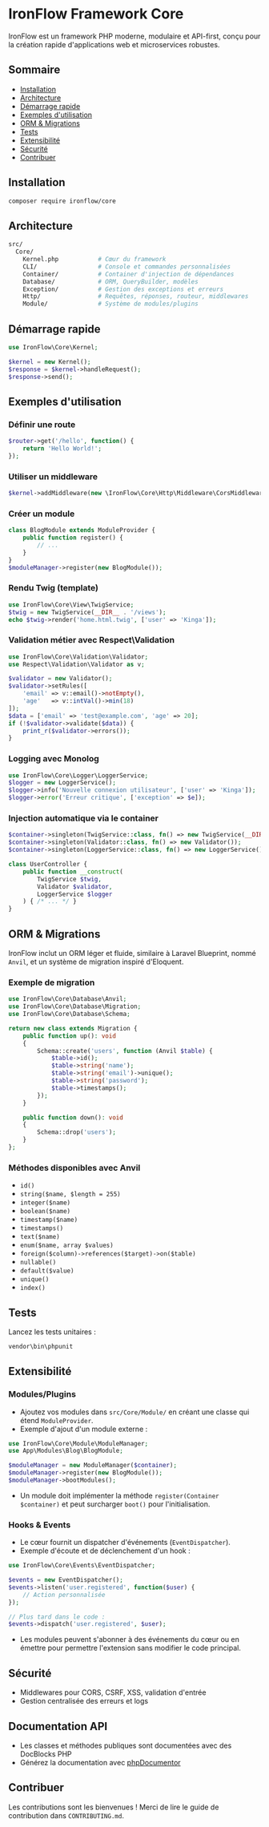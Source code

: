 # IronFlow Framework Core

IronFlow est un framework PHP moderne, modulaire et API-first, conçu pour la création rapide d'applications web et microservices robustes.

## Sommaire

* [Installation](#installation)
* [Architecture](#architecture)
* [Démarrage rapide](#démarrage-rapide)
* [Exemples d'utilisation](#exemples-dutilisation)
* [ORM & Migrations](#orm--migrations)
* [Tests](#tests)
* [Extensibilité](#extensibilité)
* [Sécurité](#sécurité)
* [Contribuer](#contribuer)

## Installation

```bash
composer require ironflow/core
```

## Architecture

```bash
src/
  Core/
    Kernel.php           # Cœur du framework
    CLI/                 # Console et commandes personnalisées
    Container/           # Container d'injection de dépendances
    Database/            # ORM, QueryBuilder, modèles
    Exception/           # Gestion des exceptions et erreurs
    Http/                # Requêtes, réponses, routeur, middlewares
    Module/              # Système de modules/plugins
```

## Démarrage rapide

```php
use IronFlow\Core\Kernel;

$kernel = new Kernel();
$response = $kernel->handleRequest();
$response->send();
```

## Exemples d'utilisation

### Définir une route

```php
$router->get('/hello', function() {
    return 'Hello World!';
});
```

### Utiliser un middleware

```php
$kernel->addMiddleware(new \IronFlow\Core\Http\Middleware\CorsMiddleware());
```

### Créer un module

```php
class BlogModule extends ModuleProvider {
    public function register() {
        // ...
    }
}
$moduleManager->register(new BlogModule());
```

### Rendu Twig (template)

```php
use IronFlow\Core\View\TwigService;
$twig = new TwigService(__DIR__ . '/views');
echo $twig->render('home.html.twig', ['user' => 'Kinga']);
```

### Validation métier avec Respect\Validation

```php
use IronFlow\Core\Validation\Validator;
use Respect\Validation\Validator as v;

$validator = new Validator();
$validator->setRules([
    'email' => v::email()->notEmpty(),
    'age'   => v::intVal()->min(18)
]);
$data = ['email' => 'test@example.com', 'age' => 20];
if (!$validator->validate($data)) {
    print_r($validator->errors());
}
```

### Logging avec Monolog

```php
use IronFlow\Core\Logger\LoggerService;
$logger = new LoggerService();
$logger->info('Nouvelle connexion utilisateur', ['user' => 'Kinga']);
$logger->error('Erreur critique', ['exception' => $e]);
```

### Injection automatique via le container

```php
$container->singleton(TwigService::class, fn() => new TwigService(__DIR__.'/../views'));
$container->singleton(Validator::class, fn() => new Validator());
$container->singleton(LoggerService::class, fn() => new LoggerService());

class UserController {
    public function __construct(
        TwigService $twig,
        Validator $validator,
        LoggerService $logger
    ) { /* ... */ }
}
```

## ORM & Migrations

IronFlow inclut un ORM léger et fluide, similaire à Laravel Blueprint, nommé `Anvil`, et un système de migration inspiré d'Eloquent.

### Exemple de migration

```php
use IronFlow\Core\Database\Anvil;
use IronFlow\Core\Database\Migration;
use IronFlow\Core\Database\Schema;

return new class extends Migration {
    public function up(): void
    {
        Schema::create('users', function (Anvil $table) {
            $table->id();
            $table->string('name');
            $table->string('email')->unique();
            $table->string('password');
            $table->timestamps();
        });
    }

    public function down(): void
    {
        Schema::drop('users');
    }
};
```

### Méthodes disponibles avec Anvil

* `id()`
* `string($name, $length = 255)`
* `integer($name)`
* `boolean($name)`
* `timestamp($name)`
* `timestamps()`
* `text($name)`
* `enum($name, array $values)`
* `foreign($column)->references($target)->on($table)`
* `nullable()`
* `default($value)`
* `unique()`
* `index()`

## Tests

Lancez les tests unitaires :

```bash
vendor\bin\phpunit
```

## Extensibilité

### Modules/Plugins

* Ajoutez vos modules dans `src/Core/Module/` en créant une classe qui étend `ModuleProvider`.
* Exemple d'ajout d'un module externe :

```php
use IronFlow\Core\Module\ModuleManager;
use App\Modules\Blog\BlogModule;

$moduleManager = new ModuleManager($container);
$moduleManager->register(new BlogModule());
$moduleManager->bootModules();
```

* Un module doit implémenter la méthode `register(Container $container)` et peut surcharger `boot()` pour l'initialisation.

### Hooks & Events

* Le cœur fournit un dispatcher d'événements (`EventDispatcher`).
* Exemple d'écoute et de déclenchement d'un hook :

```php
use IronFlow\Core\Events\EventDispatcher;

$events = new EventDispatcher();
$events->listen('user.registered', function($user) {
    // Action personnalisée
});

// Plus tard dans le code :
$events->dispatch('user.registered', $user);
```

* Les modules peuvent s'abonner à des événements du cœur ou en émettre pour permettre l'extension sans modifier le code principal.

## Sécurité

* Middlewares pour CORS, CSRF, XSS, validation d'entrée
* Gestion centralisée des erreurs et logs

## Documentation API

* Les classes et méthodes publiques sont documentées avec des DocBlocks PHP
* Générez la documentation avec [phpDocumentor](https://www.phpdoc.org/)

## Contribuer

Les contributions sont les bienvenues ! Merci de lire le guide de contribution dans `CONTRIBUTING.md`.
